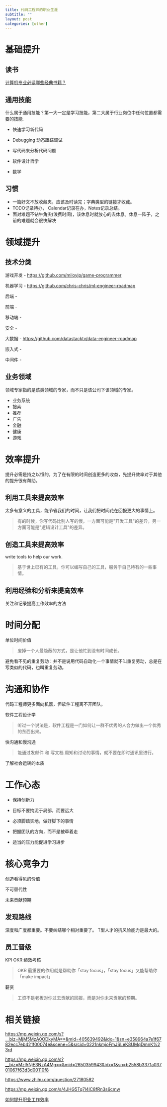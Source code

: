 ```yaml
---
title: 代码工程师的职业生涯
subtitle: ""
layout: post
categories: [other]
---
```


# 基础提升

## 读书

[计算机专业必读哪些经典书籍？](https://www.zhihu.com/question/273973062)

## 通用技能

什么属于通用技能？第一大一定是学习技能，第二大属于行业岗位中任何位置都需要的技能.

- 快速学习新代码

- Debugging 动态跟踪调试

- 写代码来分析代码问题

- 软件设计哲学

- 数学

## 习惯

- 一篇好文不放收藏夹，应该及时读完；字典类型的链接才收藏。
- TODO记录待办， Calendar记录在办，Notes记录总结。
- 面对难题不钻牛角尖(浪费时间)，该休息时就放心的去休息。休息一阵子，之前的难题就会很快解决


# 领域提升

## 技术分类

游戏开发 - https://github.com/miloyip/game-programmer

机器学习 - https://github.com/chris-chris/ml-engineer-roadmap

后端 - 

前端 - 

移动端 - 

安全 - 

大数据 - https://github.com/datastacktv/data-engineer-roadmap

嵌入式 -

中间件 -

## 业务领域

领域专家指的是该类领域的专家，而不只是该公司下该领域的专家。

- 业务系统
- 搜索
- 推荐
- 广告
- 金融
- 健康
- 游戏


# 效率提升

提升必需是持之以恒的，为了在有限的时间创造更多的收益，先提升效率对于其他的提升很有帮助。

## 利用工具来提高效率

太多有意义的工具，能节省我们的时间，让我们把时间花在回报更大的事情上。

> 有的时候，你写代码比别人写的慢，一方面可能是"开发工具"的差异，另一方面可能是"逻辑设计工具"的差异。

## 创造工具来提高效率

write tools to help our work.

> 基于世上已有的工具，你可以编写自己的工具，服务于自己特有的一些事情。

## 利用经验和分析来提高效率

关注和记录提高工作效率的方法



# 时间分配

单位时间价值

> 废掉一个人最隐蔽的方式，是让他忙到没有时间成长。

避免看不见的重复劳动：并不是说用代码自动化一个事情就不叫重复劳动，总是在写类似的代码，也叫重复劳动。




# 沟通和协作

代码工程师更多面向机器，但软件工程离不开团队。

软件工程设计学

> 听过一个说法是，软件工程是一门如何让一群不优秀的人合力做出一个优秀的东西出来。

快沟通和慢沟通

> 能通过发邮件 和 写文档 周知和讨论的事情，就不要在即时通讯里进行。

了解社会运转的本质


# 工作心态

- 保持创新力

- 目标不要拘泥于局部，而要远大

- 必须脚踏实地，做好脚下的事情

- 把握团队的方向，而不是被牵着走

- 适当的压力能促进学习进步





# 核心竞争力

创造看得见的价值

不可替代性

未来贡献预期

## 发现路线
深度和广度都重要。不要纠结哪个相对重要了。
T型人才的抗风险能力是最大的。

## 员工晋级

KPI OKR 绩效考核
> OKR 最重要的作用就是帮助你「stay focus」，「stay focus」又能帮助你「make impact」

薪资
> 工资不是老板对你过去贡献的回报，而是对你未来贡献的预期。






# 相关链接

https://mp.weixin.qq.com/s?__biz=MjM5MzA0ODkyMA==&mid=405639492&idx=1&sn=e358964a7e1f6782ecc7eb421f00074e&scene=5&srcid=0221nkmjoFmJSLeK8UMqDmnK%23rd

https://mp.weixin.qq.com/s?__biz=MzI5NjE3NzA4Mg==&mid=2650359943&idx=1&sn=b2558b3371a03701067f63d3d00110f8

https://www.zhihu.com/question/27180582

https://mp.weixin.qq.com/s/4JHG5Tq7l4lC8fRn3s6cmw

[如何提升职业工作效率](https://mp.weixin.qq.com/s/zH9kFjJQ5zE9mKGEiwEYAA)